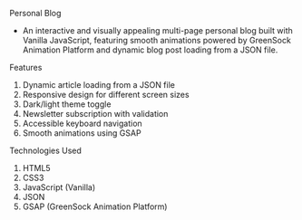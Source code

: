  Personal Blog
 - An interactive and visually appealing multi-page personal blog built with Vanilla JavaScript, featuring
   smooth animations powered by GreenSock Animation Platform and dynamic blog post loading from a JSON file.

Features

1. Dynamic article loading from a JSON file
2. Responsive design for different screen sizes
3. Dark/light theme toggle
4. Newsletter subscription with validation
5. Accessible keyboard navigation
6. Smooth animations using GSAP
   
Technologies Used
1. HTML5
2. CSS3
3. JavaScript (Vanilla)
4. JSON
5. GSAP (GreenSock Animation Platform)
